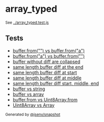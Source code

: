 # array_typed

<sub>
  See <a href="../array_typed.test.js">../array_typed.test.js</a>
</sub>

## Tests

- [buffer.from("") vs buffer.from("a")](buffer_from()_vs_buffer_from(a)/buffer_from()_vs_buffer_from(a).md)
- [buffer.from("a") vs buffer.from("")](buffer_from(a)_vs_buffer_from()/buffer_from(a)_vs_buffer_from().md)
- [buffer without diff are collapsed](buffer_without_diff_are_collapsed/buffer_without_diff_are_collapsed.md)
- [same length buffer diff at the end](same_length_buffer_diff_at_the_end/same_length_buffer_diff_at_the_end.md)
- [same length buffer diff at start](same_length_buffer_diff_at_start/same_length_buffer_diff_at_start.md)
- [same length buffer diff at middle](same_length_buffer_diff_at_middle/same_length_buffer_diff_at_middle.md)
- [same length buffer diff start, middle, end](same_length_buffer_diff_start__middle__end/same_length_buffer_diff_start__middle__end.md)
- [buffer vs string](buffer_vs_string/buffer_vs_string.md)
- [buffer vs array](buffer_vs_array/buffer_vs_array.md)
- [buffer.from vs Uint8Array.from](buffer_from_vs_uint8array_from/buffer_from_vs_uint8array_from.md)
- [Uint8Array vs Array](uint8array_vs_array/uint8array_vs_array.md)

<sub>
  Generated by <a href="https://github.com/jsenv/core/tree/main/packages/independent/snapshot">@jsenv/snapshot</a>
</sub>